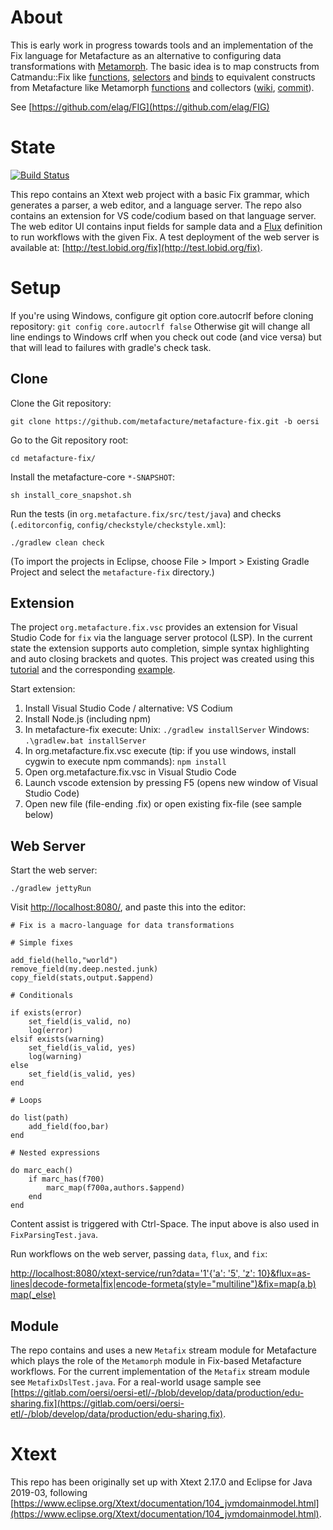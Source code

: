 # About

This is early work in progress towards tools and an implementation of the Fix language for Metafacture as an alternative to configuring data transformations with [Metamorph](https://github.com/metafacture/metafacture-core/wiki#morph). The basic idea is to map constructs from Catmandu::Fix like [functions](https://github.com/LibreCat/Catmandu/wiki/Functions), [selectors](https://github.com/LibreCat/Catmandu/wiki/Selectors) and [binds](https://github.com/LibreCat/Catmandu/wiki/Binds) to equivalent constructs from Metafacture like Metamorph [functions](https://github.com/metafacture/metafacture-core/wiki/Metamorph-functions) and collectors ([wiki](https://github.com/metafacture/metafacture-core/wiki/Metamorph-collectors), [commit](https://github.com/metafacture/metafacture-core/commit/0530d6ad72ced992b479bff94d6f56bbef77bb2d)).

See [https://github.com/elag/FIG](https://github.com/elag/FIG)

# State

[![Build Status](https://travis-ci.org/metafacture/metafacture-fix.svg?branch=master)](https://travis-ci.org/metafacture/metafacture-fix)

This repo contains an Xtext web project with a basic Fix grammar, which generates a parser, a web editor, and a language server. The repo also contains an extension for VS code/codium based on that language server. The web editor UI contains input fields for sample data and a [Flux](https://github.com/metafacture/metafacture-core/wiki#flux) definition to run workflows with the given Fix. A test deployment of the web server is available at: [http://test.lobid.org/fix](http://test.lobid.org/fix).

# Setup

If you're using Windows, configure git option core.autocrlf before cloning repository:
`git config core.autocrlf false`
Otherwise git will change all line endings to Windows crlf when you check out code (and vice versa) but that will lead to failures with gradle's check task.

## Clone

Clone the Git repository:

`git clone https://github.com/metafacture/metafacture-fix.git -b oersi`

Go to the Git repository root:

`cd metafacture-fix/`

Install the metafacture-core `*-SNAPSHOT`:

`sh install_core_snapshot.sh`

Run the tests (in `org.metafacture.fix/src/test/java`) and checks (`.editorconfig`, `config/checkstyle/checkstyle.xml`):

`./gradlew clean check`

(To import the projects in Eclipse, choose File > Import > Existing Gradle Project and select the `metafacture-fix` directory.)

## Extension

The project `org.metafacture.fix.vsc` provides an extension for Visual Studio Code for `fix` via the language server protocol (LSP). In the current state the extension supports auto completion, simple syntax highlighting and auto closing brackets and quotes. This project was created using this [tutorial](https://www.typefox.io/blog/building-a-vs-code-extension-with-xtext-and-the-language-server-protocol) and the corresponding [example](https://github.com/TypeFox/languageserver-example).

Start extension:

1. Install Visual Studio Code / alternative: VS Codium
2. Install Node.js (including npm)
3. In metafacture-fix execute:
Unix: `./gradlew installServer`
Windows: `.\gradlew.bat installServer`
4. In org.metafacture.fix.vsc execute (tip: if you use windows, install cygwin to execute npm commands):
`npm install`
5. Open org.metafacture.fix.vsc in Visual Studio Code
6. Launch vscode extension by pressing F5 (opens new window of Visual Studio Code)
7. Open new file (file-ending .fix) or open existing fix-file (see sample below)

## Web Server

Start the web server:

`./gradlew jettyRun`

Visit [http://localhost:8080/](http://localhost:8080/), and paste this into the editor:

```
# Fix is a macro-language for data transformations

# Simple fixes

add_field(hello,"world")
remove_field(my.deep.nested.junk)
copy_field(stats,output.$append)

# Conditionals

if exists(error)
    set_field(is_valid, no)
    log(error)
elsif exists(warning)
    set_field(is_valid, yes)
    log(warning)
else
    set_field(is_valid, yes)
end

# Loops

do list(path)
    add_field(foo,bar)
end

# Nested expressions

do marc_each()
    if marc_has(f700)
        marc_map(f700a,authors.$append)
    end
end
```

Content assist is triggered with Ctrl-Space. The input above is also used in `FixParsingTest.java`.

Run workflows on the web server, passing `data`, `flux`, and `fix`:

[http://localhost:8080/xtext-service/run?data='1'{'a': '5', 'z': 10}&flux=as-lines|decode-formeta|fix|encode-formeta(style="multiline")&fix=map(a,b) map(_else)](http://localhost:8080/xtext-service/run?data=%271%27{%27a%27:%20%275%27,%20%27z%27:%2010}&flux=as-lines|decode-formeta|fix|encode-formeta(style=%22multiline%22)&fix=map(a,c)%20map(_else))

## Module

The repo contains and uses a new `Metafix` stream module for Metafacture which plays the role of the `Metamorph` module in Fix-based Metafacture workflows. For the current implementation of the `Metafix` stream module see `MetafixDslTest.java`. For a real-world usage sample see [https://gitlab.com/oersi/oersi-etl/-/blob/develop/data/production/edu-sharing.fix](https://gitlab.com/oersi/oersi-etl/-/blob/develop/data/production/edu-sharing.fix).

# Xtext

This repo has been originally set up with Xtext 2.17.0 and Eclipse for Java 2019-03, following [https://www.eclipse.org/Xtext/documentation/104_jvmdomainmodel.html](https://www.eclipse.org/Xtext/documentation/104_jvmdomainmodel.html).
